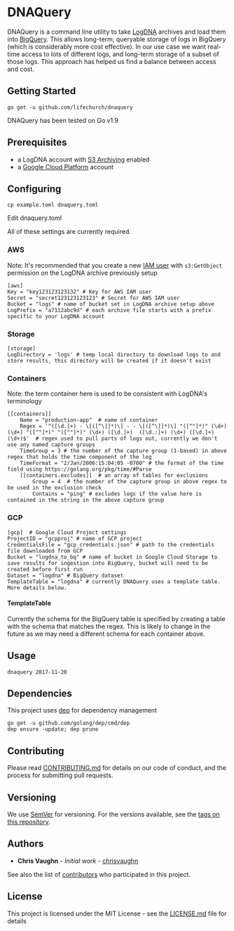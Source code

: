 # DNAQuery

DNAQuery is a command line utility to take [LogDNA](https://logdna.com) archives and load them into [BigQuery](https://cloud.google.com/bigquery/). This allows long-term, queryable storage of logs in BigQuery (which is considerably more cost effective). In our use case we want real-time access to lots of different logs, and long-term storage of a subset of those logs. This approach has helped us find a balance between access and cost.

## Getting Started

`go get -u github.com/lifechurch/dnaquery`

DNAQuery has been tested on Go v1.9

## Prerequisites

- a LogDNA account with [S3 Archiving](https://docs.logdna.com/docs/archiving) enabled
- a [Google Cloud Platform](https://cloud.google.com) account

## Configuring

`cp example.toml dnaquery.toml`

Edit dnaquery.toml

All of these settings are currently required.

### AWS
Note: It's recommended that you create a new [IAM user](https://console.aws.amazon.com/iam/home) with `s3:GetObject` permission on the LogDNA archive previously setup

```
[aws]
Key = "key123123123132" # Key for AWS IAM user
Secret = "secret123123123123" # Secret for AWS IAM user
Bucket = "logs" # name of bucket set in LogDNA archive setup above
LogPrefix = "a7112abc9d" # each archive file starts with a prefix specific to your LogDNA account
```

### Storage

```
[storage]
LogDirectory = 'logs' # temp local directory to download logs to and store results, this directory will be created if it doesn't exist
```

### Containers
Note: the term container here is used to be consistent with LogDNA's terminology
```
[[containers]]
    Name = "production-app"  # name of container
    Regex = '^([\d.]+) - \[([^\]]*)\] - - \[([^\]]*)\] "([^"]*)" (\d+) (\d+) "([^"]*)" "([^"]*)" (\d+) ([\d.]+)  ([\d.:]+) (\d+) ([\d.]+) (\d+)$'  # regex used to pull parts of logs out, currently we don't use any named capture groups
    TimeGroup = 3 # the number of the capture group (1-based) in above regex that holds the time component of the log
    TimeFormat = "2/Jan/2006:15:04:05 -0700" # the format of the time field using https://golang.org/pkg/time/#Parse
    [[containers.excludes]]  # an array of tables for exclusions
        Group = 4  # the number of the capture group in above regex to be used in the exclusion check
        Contains = "ping" # excludes logs if the value here is contained in the string in the above capture group
```

### GCP
```
[gcp]  # Google Cloud Project settings
ProjectID = "gcpproj" # name of GCP project
CredentialsFile = "gcp_credentials.json" # path to the credentials file downloaded from GCP
Bucket = "logdna_to_bq" # name of bucket in Google Cloud Storage to save results for ingestion into BigQuery, bucket will need to be created before first run
Dataset = "logdna" # BigQuery dataset
TemplateTable = "logdna" # currently DNAQuery uses a template table. More details below.
```

#### TemplateTable

Currently the schema for the BigQuery table is specified by creating a table with the schema that matches the regex. This is likely to change in the future as we may need a different schema for each container above.

## Usage

`dnaquery 2017-11-20`

## Dependencies

This project uses [dep](https://github.com/golang/dep) for dependency management

```
go get -u github.com/golang/dep/cmd/dep
dep ensure -update; dep prune
```

## Contributing

Please read [CONTRIBUTING.md](CONTRIBUTING.md) for details on our code of conduct, and the process for submitting pull requests.

## Versioning

We use [SemVer](http://semver.org/) for versioning. For the versions available, see the [tags on this repository](https://github.com/lifechurch/dnaquery/tags).

## Authors

* **Chris Vaughn** - *Initial work* - [chrisvaughn](https://github.com/chrisvaughn)

See also the list of [contributors](https://github.com/lifechurch/dnaquery/contributors) who participated in this project.

## License

This project is licensed under the MIT License - see the [LICENSE.md](LICENSE.md) file for details
